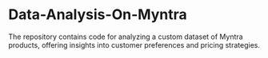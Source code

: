 # Data-Analysis-On-Myntra
The repository contains code for analyzing a custom dataset of Myntra products, offering insights into customer preferences and pricing strategies.
